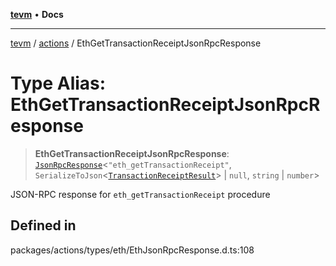 [**tevm**](../../README.md) • **Docs**

***

[tevm](../../modules.md) / [actions](../README.md) / EthGetTransactionReceiptJsonRpcResponse

# Type Alias: EthGetTransactionReceiptJsonRpcResponse

> **EthGetTransactionReceiptJsonRpcResponse**: [`JsonRpcResponse`](../../index/type-aliases/JsonRpcResponse.md)\<`"eth_getTransactionReceipt"`, `SerializeToJson`\<[`TransactionReceiptResult`](TransactionReceiptResult.md)\> \| `null`, `string` \| `number`\>

JSON-RPC response for `eth_getTransactionReceipt` procedure

## Defined in

packages/actions/types/eth/EthJsonRpcResponse.d.ts:108
